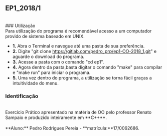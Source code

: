 ## EP1_2018/1
<br/>
### Utilização
<br/>
Para utilização do programa é recomendável acesso a um computador provido de sistema baseado em UNIX.<br/>

* **1.** Abra o Terminal e navegue até uma pasta de sua preferência.<br/>
* **2.** Digite "git clone https://gitlab.com/pedro_prp/ep1-OO-2018_1.git" e aguarde o download do programa.<br/>
* **3.** Acesse a pasta com o comando "cd ep1".<br/>
* **4.** Agora dentro da pasta,basta digitar o comando "make" para compilar e "make run" para iniciar o programa.<br/>
* **5.** Uma vez dentro do programa, a utilização se torna fácil graças a intuitividade do menu.<br/>

### Identificação
<br/>
Exercício Prático apresentado na matéria de OO pelo professor Renato Sampaio e produzido inteiramente em **C++**.<br/>
<br/>**Aluno:** Pedro Rodrigues Pereia - **matrícula:**17/0062686.<br/>

